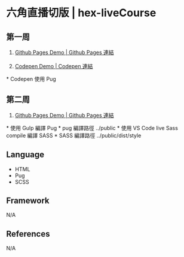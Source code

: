 # 六角直播切版 | hex-liveCourse

## 第一周
<ol>
  <li>
    <a href="https://kevinshu1995.github.io/hex-liveCourse/week1/index.html">Github Pages Demo | Github Pages 連結</a>
  </li>
<br>
  <li>
    <a href="https://codepen.io/kevinshu/pen/qBOEYJY">Codepen Demo | Codepen 連結</a>
  </li>
</ol>
* Codepen 使用 Pug

## 第二周
<ol>
  <li>
    <a href="https://kevinshu1995.github.io/hex-liveCourse/week2/public/index.html">Github Pages Demo | Github Pages 連結</a>
  </li>
</ol>
* 使用 Gulp 編譯 Pug
  * pug 編譯路徑 ../public
* 使用 VS Code live Sass compile 編譯 SASS
  * SASS 編譯路徑 ../public/dist/style

## Language
<ul>
 <li>HTML</li>
 <li>Pug</li>
 <li>SCSS</li>
</ul>

## Framework
N/A

## References
N/A
